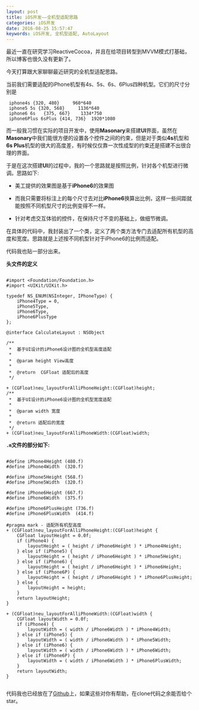 ```yaml
---
layout: post
title: iOS开发——全机型适配思路
categories: iOS开发
date: 2016-08-25 15:57:47
keywords: iOS开发, 全机型适配, AutoLayout
---
```


最近一直在研究学习ReactiveCocoa，并且在给项目转型到MVVM模式打基础，所以博客也很久没有更新了。

今天打算跟大家聊聊最近研究的全机型适配思路。

<!--more-->

当前我们需要适配的iPhone机型有4s、5s、6s、6Plus四种机型。它们的尺寸分别是

```objc
 iphone4s {320, 480}     960*640
 iphone5 5s {320, 568}     1136*640
 iphone6 6s   {375, 667}    1334*750
 iphone6Plus 6sPlus {414, 736}  1920*1080

```

而一般我习惯在实际的项目开发中，使用**Masonary**来搭建**UI**界面，虽然在**Masonary**中我们能很方便的设置各个控件之间的约束，但是对于类似**4s**机型和**6s Plus**机型的很大的高度差，有时候仅仅靠一次性成型的约束还是搭建不出很合理的界面。

于是在这次搭建**UI**的过程中，我的一个思路就是按照比例，针对各个机型进行微调。思路如下:

- 美工提供的效果图是基于**iPhone6**的效果图

- 而我只需要将标注上的每个尺寸去对比**iPhone6**换算出比例，这样一些间距就能按照不同机型尺寸的比例变得不一样。


- 针对考虑交互体验的控件，在保持尺寸不变的基础上，做细节微调。

在具体的代码中，我封装出了一个类，定义了两个类方法专门去适配所有机型的高度和宽度。思路就是上述按不同机型针对于iPhone6的比例而适配。

代码我也贴一部分出来。


**头文件的定义**

```objc

#import <Foundation/Foundation.h>
#import <UIKit/UIKit.h>

typedef NS_ENUM(NSInteger, IPhoneType) {
    iPhone4Type = 0,
    iPhone5Type,
    iPhone6Type,
    iPhone6PlusType
};

@interface CalculateLayout : NSObject

/**
 *  基于UI设计的iPhone6设计图的全机型高度适配
 *
 *  @param height View高度
 *
 *  @return  CGFloat 适配后的高度
 */

+ (CGFloat)neu_layoutForAlliPhoneHeight:(CGFloat)height;
/**
 *  基于UI设计的iPhone6设计图的全机型宽度适配
 *
 *  @param width 宽度
 *
 *  @return 适配后的宽度
 */
+ (CGFloat)neu_layoutForAlliPhoneWidth:(CGFloat)width;

```

**`.m`文件的部分如下:**

```objc

#define iPhone4Height (480.f)
#define iPhone4Width  (320.f)

#define iPhone5Height (568.f)
#define iPhone5Width  (320.f)

#define iPhone6Height (667.f)
#define iPhone6Width  (375.f)

#define iPhone6PlusHeight (736.f)
#define iPhone6PlusWidth  (414.f)

#pragma mark - 适配所有机型高度
+ (CGFloat)neu_layoutForAlliPhoneHeight:(CGFloat)height {
    CGFloat layoutHeight = 0.0f;
    if (iPhone4) {
        layoutHeight = ( height / iPhone6Height ) * iPhone4Height;
    } else if (iPhone5) {
        layoutHeight = ( height / iPhone6Height ) * iPhone5Height;
    } else if (iPhone6) {
        layoutHeight = ( height / iPhone6Height ) * iPhone6Height;
    } else if (iPhone6P) {
        layoutHeight = ( height / iPhone6Height ) * iPhone6PlusHeight;
    } else {
        layoutHeight = height;
    }
    return layoutHeight;
}

+ (CGFloat)neu_layoutForAlliPhoneWidth:(CGFloat)width {
    CGFloat layoutWidth = 0.0f;
    if (iPhone4) {
        layoutWidth = ( width / iPhone6Width ) * iPhone4Width;
    } else if (iPhone5) {
        layoutWidth = ( width / iPhone6Width ) * iPhone5Width;
    } else if (iPhone6) {
        layoutWidth = ( width / iPhone6Width ) * iPhone6Width;
    } else if (iPhone6P) {
        layoutWidth = ( width / iPhone6Width ) * iPhone6PlusWidth;
    }
    return layoutWidth;
}


```


代码我也已经放在了[Github](https://github.com/originalix/Layou-For-All-iPhone)上，如果这些对你有帮助，在clone代码之余能否给个star。


